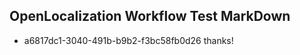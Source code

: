 ## OpenLocalization Workflow Test MarkDown
* a6817dc1-3040-491b-b9b2-f3bc58fb0d26 thanks!

<!--HONumber=Jul16_HO3-->



